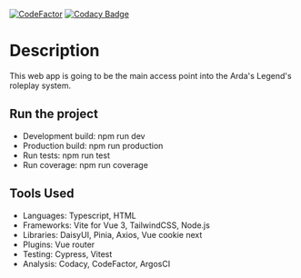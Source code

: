 [![CodeFactor](https://www.codefactor.io/repository/github/ardas-legends-development-team/al-frontend/badge)](https://www.codefactor.io/repository/github/ardas-legends-development-team/al-frontend)
[![Codacy Badge](https://app.codacy.com/project/badge/Grade/d4e7050d788c4d5d8332ea069ad0241d)](https://app.codacy.com/gh/Ardas-Legends-Development-Team/AL-frontend/dashboard?utm_source=gh&utm_medium=referral&utm_content=&utm_campaign=Badge_grade)

# Description

This web app is going to be the main access point into the Arda's Legend's roleplay system.

## Run the project

- Development build: npm run dev
- Production build: npm run production
- Run tests: npm run test
- Run coverage: npm run coverage


## Tools Used

- Languages: Typescript, HTML
- Frameworks: Vite for Vue 3, TailwindCSS, Node.js
- Libraries: DaisyUI, Pinia, Axios, Vue cookie next
- Plugins: Vue router
- Testing: Cypress, Vitest
- Analysis: Codacy, CodeFactor, ArgosCI
